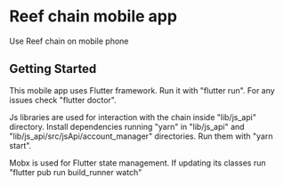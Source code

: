 # Reef chain mobile app

Use Reef chain on mobile phone

## Getting Started
This mobile app uses Flutter framework. Run it with "flutter run". For any issues check "flutter doctor".

Js libraries are used for interaction with the chain inside "lib/js_api" directory. Install dependencies running "yarn" in "lib/js_api" and "lib/js_api/src/jsApi/account_manager" directories. Run them with "yarn start".

Mobx is used for Flutter state management. If updating its classes run "flutter pub run build_runner watch"

